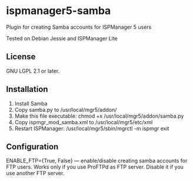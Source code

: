 # ispmanager5-samba
Plugin for creating Samba accounts for ISPManager 5 users

Tested on Debian Jessie and ISPManager Lite
## License
GNU LGPL 2.1 or later.

## Installation

1. Install Samba
2. Copy samba.py to /usr/local/mgr5/addon/
3. Make this file executable: chmod +x /usr/local/mgr5/addon/samba.py
4. Copy ispmgr_mod_samba.xml to /usr/local/mgr5/etc/xml
5. Restart ISPManager: /usr/local/mgr5/sbin/mgrctl -m ispmgr exit

## Configuration

ENABLE_FTP={True, False} — enable/disable creating samba accounts for FTP users. Works only if you use ProFTPd as FTP server. Disable it if you use another FTP server.
